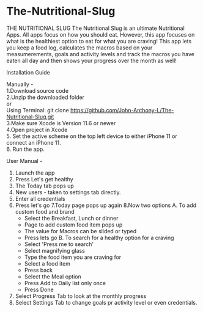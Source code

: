 # The-Nutritional-Slug
THE NUTRITIONAL SLUG
The Nutritional Slug is an ultimate Nutritional Apps. All apps focus on how you should eat. However, this app focuses on what is the healthiest option to eat for 
what you are craving! This app lets you keep a food log, calculates the macros based on your measumerements, goals and activity levels and  track the macros you 
have eaten all day and then shows your progress over the month as well!

Installation Guide 

Manually - <br />
1.Download source code <br />
2.Unzip the downloaded folder<br />
or <br />
Using Terminal: git clone https://github.com/John-Anthony-L/The-Nutritional-Slug.git <br />
3.Make sure Xcode is Version 11.6 or newer <br />
4.Open project in Xcode <br />
5. Set the active scheme on the top left device to either iPhone 11 or connect an iPhone 11. <br />
6. Run the app. <br />

User Manual - 

1. Launch the app
2. Press Let's get healthy
3. The Today tab pops up
4. New users - taken to settings tab directly.
5. Enter all credentials 
6. Press let's go
7.Today page pops up again
8.Now two options 
A. To add custom food and brand 
   - Select the Breakfast, Lunch or dinner
   - Page to add custom food item pops up
   - The value for Macros can be slided or typed 
   - Press lets go 
B. To search for a healthy option for a craving 
    - Select 'Press me to search'
    - Select magnifying glass
    - Type the food item you are craving for
    - Select a food item
    - Press back
    - Select the Meal option
    - Press Add to Daily list only once 
    - Press Done 
9. Select Progress Tab to look at the monthly progress
10. Select Settings Tab to change goals pr activity level or even credentials. 

